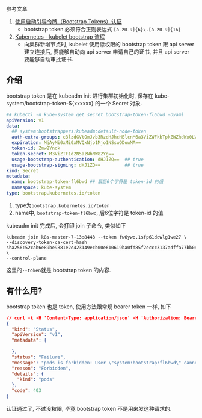 参考文章

1. [使用启动引导令牌（Bootstrap Tokens）认证](https://kubernetes.io/zh-cn/docs/reference/access-authn-authz/bootstrap-tokens/)
    - bootstrap token 必须符合正则表达式 `[a-z0-9]{6}\.[a-z0-9]{16}`
2. [Kubernetes - kubelet bootstrap 流程](https://lingxiankong.github.io/2018-09-18-kubelet-bootstrap-process.html)
    - 向集群新增节点时, kubelet 使用低权限的 bootstrap token 跟 api server 建立连接后, 要能够自动向 api server 申请自己的证书, 并且 api server 要能够自动审批证书.

## 介绍

bootstrap token 是在 kubeadm init 进行集群初始化时, 保存在 kube-system/bootstrap-token-${xxxxxx} 的一个 Secret 对象.

```yaml
## kubectl -n kube-system get secret bootstrap-token-fl6bwd -oyaml
apiVersion: v1
data:
  ## system:bootstrappers:kubeadm:default-node-token
  auth-extra-groups: c3lzdGVtOmJvb3RzdHJhcHBlcnM6a3ViZWFkbTpkZWZhdWx0LW5vZGUtdG9rZW4=
  expiration: MjAyMi0xMi0xMVQxNjo1Mjo1NSswODowMA==
  token-id: Zmw2Yndk
  token-secret: M3ViZTF1d2N5azNhNW82Yg==
  usage-bootstrap-authentication: dHJ1ZQ==  ## true
  usage-bootstrap-signing: dHJ1ZQ==         ## true
kind: Secret
metadata:
  name: bootstrap-token-fl6bwd ## 最后6个字符是 token-id 的值
  namespace: kube-system
type: bootstrap.kubernetes.io/token
```

1. type为`bootstrap.kubernetes.io/token`
2. name中, `bootstrap-token-fl6bwd`, 后6位字符是 token-id 的值

kubeadm init 完成后, 会打印 join 子命令, 类似如下

```
kubeadm join k8s-master-7-13:8443 --token fw6ywo.1sfp61ddwlg1we27 \ 
--discovery-token-ca-cert-hash sha256:52cab6e89be9881e2e423149ecb00e610619ba0fd85f2eccc3137adffa77bb04 \
--control-plane
```

这里的`--token`就是 bootstrap token 的内容.

## 有什么用?

bootstrap token 也是 token, 使用方法跟常规 bearer token 一样, 如下

```json
// curl -k -H 'Content-Type: application/json' -H 'Authorization: Bearer fl6bwd.3ube1uwcyk3a5o6b' 'https://127.0.0.1:6443/api/v1/namespaces/kube-system/pods'
{
  "kind": "Status",
  "apiVersion": "v1",
  "metadata": {
    
  },
  "status": "Failure",
  "message": "pods is forbidden: User \"system:bootstrap:fl6bwd\" cannot list resource \"pods\" in API group \"\" in the namespace \"kube-system\"",
  "reason": "Forbidden",
  "details": {
    "kind": "pods"
  },
  "code": 403
}
```

认证通过了, 不过没权限, 毕竟 bootstrap token 不是用来发这种请求的.

